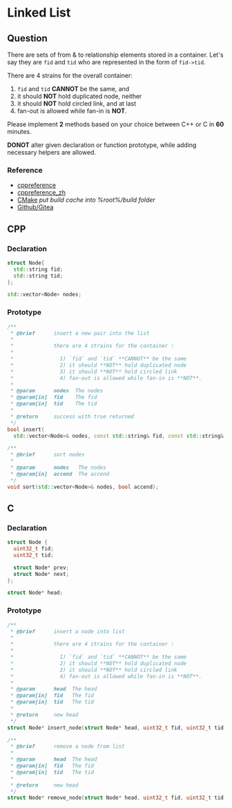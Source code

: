# Linked List

## Question

There are sets of from & to relationship elements stored in a container. Let's say they are `fid` and `tid` who are represented in the form of `fid->tid`.

There are 4 strains for the overall container:

1) `fid` and `tid` **CANNOT** be the same, and
2) it should **NOT** hold duplicated node, neither
3) it should **NOT** hold circled link, and at last
4) fan-out is allowed while fan-in is **NOT**.

Please implement **2** methods based on your choice between C++ or C in **60** minutes.

**DONOT** alter given declaration or function prototype, while adding necessary helpers are allowed.

### Reference

* [cppreference](http://docs.sstc.org/lang/)
* [cppreference_zh](http://docs.sstc.org/lang_zh/)
* [CMake](http://docs.sstc.org/cmake/) *put build cache into %root%/build folder*
* [Github/Gitea](http://docs.sstc.org/github/)

## CPP

### Declaration

```cpp
struct Node{
  std::string fid;
  std::string tid;
};
```

```cpp
std::vector<Node> nodes;
```

### Prototype

```cpp
/**
 * @brief      insert a new pair into the list
 *
 *             there are 4 strains for the container :
 *
 *               1) `fid` and `tid` **CANNOT** be the same
 *               2) it should **NOT** hold duplicated node
 *               3) it should **NOT** hold circled link
 *               4) fan-out is allowed while fan-in is **NOT**.
 *
 * @param      nodes  The nodes
 * @param[in]  fid    The fid
 * @param[in]  tid    The tid
 *
 * @return     success with true returned
 */
bool insert(
  std::vector<Node>& nodes, const std::string& fid, const std::string& tid);

/**
 * @brief      sort nodes
 *
 * @param      nodes   The nodes
 * @param[in]  accend  The accend
 */
void sort(std::vector<Node>& nodes, bool accend);
```

## C

### Declaration

```c
struct Node {
  uint32_t fid;
  uint32_t tid;

  struct Node* prev;
  struct Node* next;
};
```

```c
struct Node* head;
```

### Prototype

```c
/**
 * @brief      insert a node into list
 *
 *             there are 4 strains for the container :
 *
 *               1) `fid` and `tid` **CANNOT** be the same
 *               2) it should **NOT** hold duplicated node
 *               3) it should **NOT** hold circled link
 *               4) fan-out is allowed while fan-in is **NOT**.
 *
 * @param      head  The head
 * @param[in]  fid   The fid
 * @param[in]  tid   The tid
 *
 * @return     new head
 */
struct Node* insert_node(struct Node* head, uint32_t fid, uint32_t tid);

/**
 * @brief      remove a node from list
 *
 * @param      head  The head
 * @param[in]  fid   The fid
 * @param[in]  tid   The tid
 *
 * @return     new head
 */
struct Node* remove_node(struct Node* head, uint32_t fid, uint32_t tid);
```
